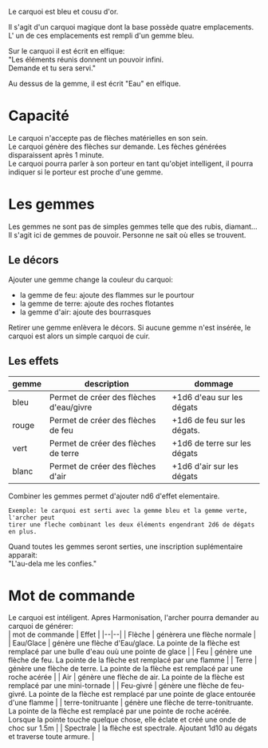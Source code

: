 Le carquoi est bleu et cousu d'or.

Il s'agit d'un carquoi magique dont la base possède quatre emplacements.
L' un de ces emplacements est rempli d'un gemme bleu.

Sur le carquoi il est écrit en elfique:  
"Les éléments réunis donnent un pouvoir infini.  
Demande et tu sera servi."


Au dessus de la gemme, il est écrit "Eau" en elfique.  

# Capacité
Le carquoi n'accepte pas de flèches matérielles en son sein.  
Le carquoi génère des flèches sur demande. Les fèches générées disparaissent 
après 1 minute.  
Le carquoi pourra parler à son porteur en tant qu'objet intelligent, il pourra 
indiquer si le porteur est proche d'une gemme.

# Les gemmes

Les gemmes ne sont pas de simples gemmes telle que des rubis, diamant... Il s'agit 
ici de gemmes de pouvoir. Personne ne sait où elles se trouvent.

## Le décors
Ajouter une gemme change la couleur du carquoi:
- la gemme de feu: ajoute des flammes sur le pourtour
- la gemme de terre: ajoute des roches flotantes 
- la gemme d'air: ajoute des bourrasques

Retirer une gemme enlèvera le décors. Si aucune gemme n'est insérée, le 
carquoi est alors un simple carquoi de cuir.

## Les effets
|gemme|description|dommage|
|--|--|--|
|bleu|Permet de créer des flèches d'eau/givre|+1d6 d'eau sur les dégats|
|rouge|Permet de créer des flèches de feu|+1d6 de feu sur les dégats.|
|vert|Permet de créer des flèches de terre|+1d6 de terre sur les dégats|
|blanc|Permet de créer des flèches d'air|+1d6 d'air sur les dégats|

Combiner les gemmes permet d'ajouter nd6 d'effet elementaire. 
```
Exemple: le carquoi est serti avec la gemme bleu et la gemme verte, l'archer peut 
tirer une fleche combinant les deux éléments engendrant 2d6 de dégats en plus.
```

Quand toutes les gemmes seront serties, une inscription suplémentaire apparait:  
"L'au-dela me les confies."

# Mot de commande
Le carquoi est intéligent. Apres Harmonisation, l'archer pourra demander au carquoi 
de générer:  
| mot de commande | Effet |
|--|--|
| Flèche | génèrera une flèche normale |
| Eau/Glace | génère une flèche d'Eau/glace. La pointe de la flèche est remplacé par une bulle d'eau ouù une pointe de glace |
| Feu | génère une flèche de feu. La pointe de la flèche est remplacé par une flamme |
| Terre | génère une flèche de terre. La pointe de la flèche est remplacé par une roche acérée |
| Air | génère une flèche de air. La pointe de la flèche est remplacé par une mini-tornade |
| Feu-givré | génère une flèche de feu-givré. La pointe de la flèche est remplacé par une pointe de glace entourée d'une flamme |
| terre-tonitruante | génère une flèche de terre-tonitruante. La pointe de la flèche est remplacé par une pointe de roche acérée. Lorsque la pointe touche quelque chose, elle éclate et créé une onde de choc sur 1.5m |
| Spectrale | la flèche est spectrale. Ajoutant 1d10 au dégats et traverse toute armure. |
